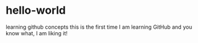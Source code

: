 # hello-world
learning github concepts
this is the first time I am learning GitHub and you know what, I am liking it!
